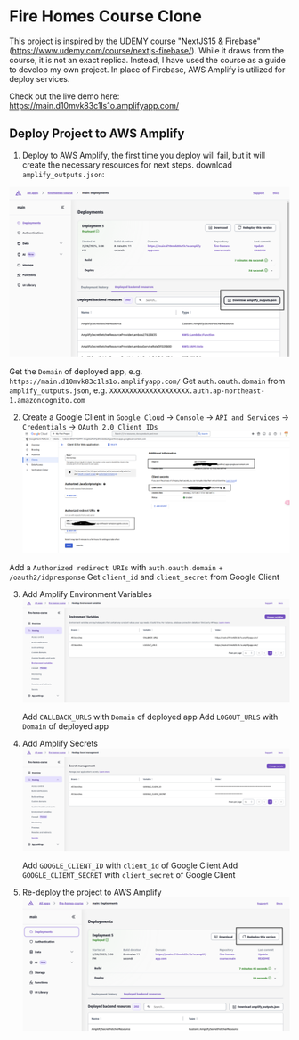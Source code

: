 # Fire Homes Course Clone

This project is inspired by the UDEMY course "NextJS15 & Firebase" (https://www.udemy.com/course/nextjs-firebase/). While it draws from the course, it is not an exact replica. Instead, I have used the course as a guide to develop my own project. In place of Firebase, AWS Amplify is utilized for deploy services.

Check out the live demo here: https://main.d10mvk83c1ls1o.amplifyapp.com/

## Deploy Project to AWS Amplify

1. Deploy to AWS Amplify, the first time you deploy will fail, but it will create the necessary resources for next steps. download `amplify_outputs.json`:

![Download amplify_outputs.json](./assets/download_amplify_outputs.png)

Get the `Domain` of deployed app, e.g. `https://main.d10mvk83c1ls1o.amplifyapp.com/`
Get `auth.oauth.domain` from `amplify_outputs.json`, e.g. `XXXXXXXXXXXXXXXXXXXX.auth.ap-northeast-1.amazoncognito.com`

2. Create a Google Client in `Google Cloud` -> `Console` -> `API and Services` -> `Credentials` -> `OAuth 2.0 Client IDs`
   ![Google Client](./assets/google-client.png)

Add a `Authorized redirect URIs` with `auth.oauth.domain` + `/oauth2/idpresponse`
Get `client_id` and `client_secret` from Google Client

3. Add Amplify Environment Variables
   ![Amplify Environment](./assets/amplify-environment.png)

   Add `CALLBACK_URLS` with `Domain` of deployed app
   Add `LOGOUT_URLS` with `Domain` of deployed app

4. Add Amplify Secrets
   ![Amplify Secrets](./assets/amplify-secrets.png)

   Add `GOOGLE_CLIENT_ID` with `client_id` of Google Client
   Add `GOOGLE_CLIENT_SECRET` with `client_secret` of Google Client

5. Re-deploy the project to AWS Amplify
   ![Re-deploy](./assets/amplify-redeploy.png)

